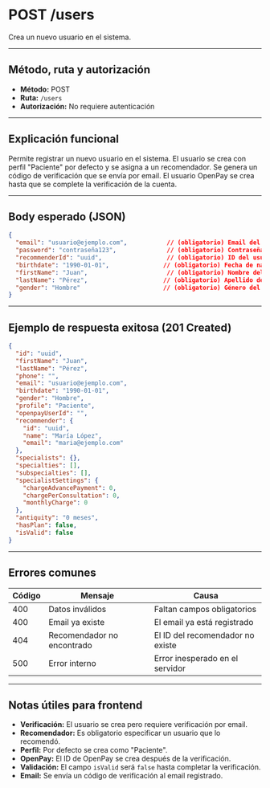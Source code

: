 # POST /users

Crea un nuevo usuario en el sistema.

---

## Método, ruta y autorización
- **Método:** POST
- **Ruta:** `/users`
- **Autorización:** No requiere autenticación

---

## Explicación funcional
Permite registrar un nuevo usuario en el sistema. El usuario se crea con perfil "Paciente" por defecto y se asigna a un recomendador. Se genera un código de verificación que se envía por email. El usuario OpenPay se crea hasta que se complete la verificación de la cuenta.

---

## Body esperado (JSON)
```json
{
  "email": "usuario@ejemplo.com",           // (obligatorio) Email del usuario
  "password": "contraseña123",              // (obligatorio) Contraseña del usuario
  "recommenderId": "uuid",                  // (obligatorio) ID del usuario que lo recomendó
  "birthdate": "1990-01-01",               // (obligatorio) Fecha de nacimiento
  "firstName": "Juan",                      // (obligatorio) Nombre del usuario
  "lastName": "Pérez",                     // (obligatorio) Apellido del usuario
  "gender": "Hombre"                       // (obligatorio) Género del usuario
}
```

---

## Ejemplo de respuesta exitosa (201 Created)
```json
{
  "id": "uuid",
  "firstName": "Juan",
  "lastName": "Pérez",
  "phone": "",
  "email": "usuario@ejemplo.com",
  "birthdate": "1990-01-01",
  "gender": "Hombre",
  "profile": "Paciente",
  "openpayUserId": "",
  "recommender": {
    "id": "uuid",
    "name": "María López",
    "email": "maria@ejemplo.com"
  },
  "specialists": {},
  "specialties": [],
  "subspecialties": [],
  "specialistSettings": {
    "chargeAdvancePayment": 0,
    "chargePerConsultation": 0,
    "monthlyCharge": 0
  },
  "antiquity": "0 meses",
  "hasPlan": false,
  "isValid": false
}
```

---

## Errores comunes
| Código | Mensaje                        | Causa                                 |
|--------|--------------------------------|---------------------------------------|
| 400    | Datos inválidos                | Faltan campos obligatorios            |
| 400    | Email ya existe                | El email ya está registrado           |
| 404    | Recomendador no encontrado     | El ID del recomendador no existe      |
| 500    | Error interno                  | Error inesperado en el servidor       |

---

## Notas útiles para frontend
- **Verificación:** El usuario se crea pero requiere verificación por email.
- **Recomendador:** Es obligatorio especificar un usuario que lo recomendó.
- **Perfil:** Por defecto se crea como "Paciente".
- **OpenPay:** El ID de OpenPay se crea después de la verificación.
- **Validación:** El campo `isValid` será `false` hasta completar la verificación.
- **Email:** Se envía un código de verificación al email registrado. 